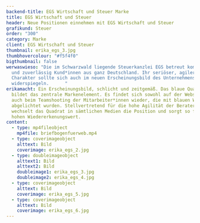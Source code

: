 ```yaml
---
backend-title: EGS Wirtschaft und Steuer Marke
title: EGS Wirtschaft und Steuer
header: Neue Positionen einnehmen mit EGS Wirtschaft und Steuer
grafikund: Steuer
order: "300"
category: Marke
client: EGS Wirtschaft und Steuer
thumbnail: erika_egs_3.jpg
thumbhovercolour: "#f5f4f0"
bigthumbnail: false
werwaswieso: "Die im Schwarzwald liegende Steuerkanzlei EGS betreut kompetent
  und zuverlässig Kund*innen aus ganz Deutschland. Ihr seriöser, agiler
  Charakter sollte sich auch im neuen Erscheinungsbild des Unternehmens
  widerspiegeln.      "
erikamacht: Ein Erscheinungsbild, schlicht und zeitgemäß. Das blaue Quadrat
  bildet das zentrale Markenelement. Es findet sich sowohl auf der Website als
  auch beim Teamshooting der Mitarbeiter*innen wieder, die mit blauen Würfeln
  abgelichtet wurden. Stellvertretend für die hohe Agilität der Berater*innen
  wechselt das Quadrat in sämtlichen Medien die Position und sorgt so für einen
  hohen Wiedererkenungswert.
content:
  - type: mp4fileobject
    mp4file: briefbogenfuerweb.mp4
  - type: coverimageobject
    alttext: Bild
    coverimage: erika_egs_2.jpg
  - type: doubleimageobject
    alttext1: Bild
    alttext2: Bild
    doubleimage1: erika_egs_3.jpg
    doubleimage2: erika_egs_4.jpg
  - type: coverimageobject
    alttext: Bild
    coverimage: erika_egs_5.jpg
  - type: coverimageobject
    alttext: Bild
    coverimage: erika_egs_6.jpg
---
```

